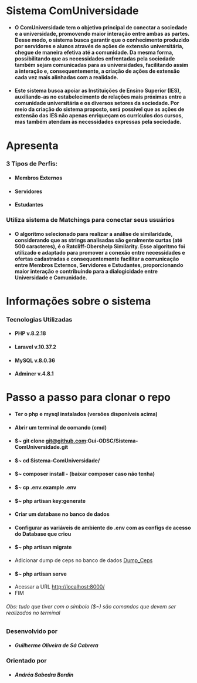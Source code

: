 # Sistema ComUniversidade
 - #### O ComUniversidade tem o objetivo principal de conectar a sociedade e a universidade, promovendo maior interação entre ambas as partes. Desse modo, o sistema busca garantir que o conhecimento produzido por servidores e alunos através de ações de extensão universitária, chegue de maneira efetiva até a comunidade. Da mesma forma, possibilitando que as necessidades enfrentadas pela sociedade também sejam comunicadas para as universidades, facilitando assim a interação e, consequentemente, a criação de ações de extensão cada vez mais alinhadas com a realidade.
 - #### Este sistema busca apoiar as Instituições de Ensino Superior (IES), auxiliando-as no estabelecimento de relações mais próximas entre a comunidade universitária e os diversos setores da sociedade. Por meio da criação do sistema proposto, será possível que as ações de extensão das IES não apenas enriqueçam os currículos dos cursos, mas também atendam às necessidades expressas pela sociedade.


# Apresenta
### 3 Tipos de Perfis:
 - #### Membros Externos
 - #### Servidores
 - #### Estudantes
   
### Utiliza sistema de Matchings para conectar seus usuários
 - #### O algoritmo selecionado para realizar a análise de similaridade, considerando que as strings analisadas são geralmente curtas (até 500 caracteres), é o Ratcliff-Obershelp Similarity. Esse algoritmo foi utilizado e adaptado para promover a conexão entre necessidades e ofertas cadastradas e consequentemente facilitar a comunicação entre Membros Externos, Servidores e Estudantes, proporcionando maior interação e contribuindo para a dialogicidade entre Universidade e Comunidade.

# Informações sobre o sistema
### Tecnologias Utilizadas
- #### PHP v.8.2.18
- #### Laravel v.10.37.2
- #### MySQL v.8.0.36
- #### Adminer v.4.8.1

# Passo a passo para clonar o repo
- #### Ter o php e mysql instalados (versões disponíveis acima)
- #### Abrir um terminal de comando (cmd)
- #### $~ git clone git@github.com:Gui-ODSC/Sistema-ComUniversidade.git
- #### $~ cd Sistema-ComUniversidade/
- #### $~ composer install - (baixar composer caso não tenha)
- #### $~ cp .env.example .env
- #### $~ php artisan key:generate
- #### Criar um database no banco de dados 
- #### Configurar as variáveis de ambiente do .env com as configs de acesso do Database que criou
- #### $~ php artisan migrate
- Adicionar dump de ceps no banco de dados [Dump_Ceps](https://acesse.one/ccq7K) 
- #### $~ php artisan serve
- Acessar a URL [http://localhost:8000/](http://localhost:8000/)
- FIM

###### Obs: tudo que tiver com o símbolo ($~) são comandos que devem ser realizados no terminal 

### Desenvolvido por
- #### *Guilherme Oliveira de Sá Cabrera*
### Orientado por
- #### *Andréa Sabedra Bordin*

